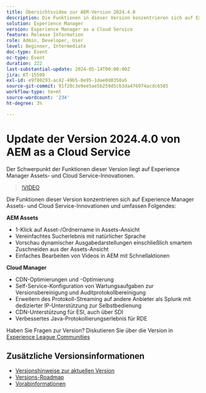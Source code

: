 ```yaml
---
title: Übersichtsvideo zur AEM-Version 2024.4.0
description: Die Funktionen in dieser Version konzentrieren sich auf Experience Manager Assets- und Cloud Service-Innovationen und umfassen Folgendes:AEM Assets:1-Klick-Asset/-Ordnername in der Assets-AnsichtVereinfachtes Sucherlebnis mit natürlicher SpracheVorschau von dynamischen Ausgabedarstellungen einschließlich smartem Zuschneiden aus der Assets-Ansicht Einfaches Bearbeiten von Videos in AEM mit Express-SchnellaktionenCloud Manager:CDN-Optimierungen und -OptimierungSelf-Service-Konfiguration der Versionsbereinigung und Wartungsaufgaben für die AuditprotokollbereinigungErweitern Sie das Protokoll-Streaming auf andere Anbieter als Splunk, mit Self-Service, dedizierter IP-UnterstützungCDN-Unterstützung für ESI, auch über SDIVerbesserte Java-Protokollierungserfahrung für RDE
solution: Experience Manager
version: Experience Manager as a Cloud Service
feature: Release Information
role: Admin, Developer, User
level: Beginner, Intermediate
doc-type: Event
oc-type: Event
duration: 222
last-substantial-update: 2024-05-14T00:00:00Z
jira: KT-15509
exl-id: e9f80293-ac42-49b5-8e95-1dae0d8358a5
source-git-commit: 91f20c3e9ee5ae5b259d5cb3da476974acdc6585
workflow-type: tm+mt
source-wordcount: '234'
ht-degree: 3%

---
```


# Update der Version 2024.4.0 von AEM as a Cloud Service

Der Schwerpunkt der Funktionen dieser Version liegt auf Experience Manager Assets- und Cloud Service-Innovationen.

>[!VIDEO](https://video.tv.adobe.com/v/3429111/?learn=on)

Die Funktionen dieser Version konzentrieren sich auf Experience Manager Assets- und Cloud Service-Innovationen und umfassen Folgendes:

**AEM Assets**
* 1-Klick auf Asset-/Ordnername in Assets-Ansicht
* Vereinfachtes Sucherlebnis mit natürlicher Sprache
* Vorschau dynamischer Ausgabedarstellungen einschließlich smartem Zuschneiden aus der Assets-Ansicht
* Einfaches Bearbeiten von Videos in AEM mit Schnellaktionen

**Cloud Manager**
* CDN-Optimierungen und -Optimierung
* Self-Service-Konfiguration von Wartungsaufgaben zur Versionsbereinigung und Auditprotokollbereinigung
* Erweitern des Protokoll-Streaming auf andere Anbieter als Splunk mit dedizierter IP-Unterstützung zur Selbstbedienung
* CDN-Unterstützung für ESI, auch über SDI
* Verbessertes Java-Protokollierungserlebnis für RDE

Haben Sie Fragen zur Version?  Diskutieren Sie über die Version in [Experience League Communities](https://adobe.ly/44Ofo8H)

## Zusätzliche Versionsinformationen

* [Versionshinweise zur aktuellen Version](https://experienceleague.adobe.com/docs/experience-manager-cloud-service/content/release-notes/home.html?lang=de)
* [Versions-Roadmap](https://experienceleague.adobe.com/docs/experience-manager-release-information/aem-release-updates/update-releases-roadmap.html?lang=de)
* [Vorabinformationen](https://experienceleague.adobe.com/docs/experience-manager-cloud-service/content/release-notes/prerelease.html)
